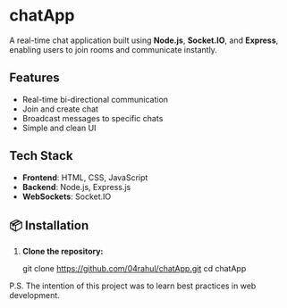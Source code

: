 # chatApp

A real-time chat application built using **Node.js**, **Socket.IO**, and **Express**, enabling users to join rooms and communicate instantly.

## Features

- Real-time bi-directional communication
- Join and create chat
- Broadcast messages to specific chats
- Simple and clean UI

## Tech Stack

- **Frontend**: HTML, CSS, JavaScript
- **Backend**: Node.js, Express.js
- **WebSockets**: Socket.IO

## 📦 Installation

1. **Clone the repository:**

   git clone https://github.com/04rahul/chatApp.git
   cd chatApp

P.S. The intention of this project was to learn best practices in web development.
